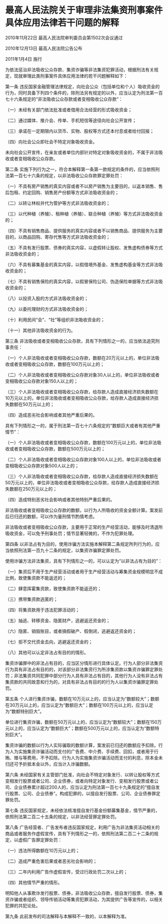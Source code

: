 # 最高人民法院关于审理非法集资刑事案件具体应用法律若干问题的解释

2010年11月22日 最高人民法院审判委员会第1502次会议通过

2010年12月13日 最高人民法院公告公布

2011年1月4日 施行

<!-- INFO END -->

为依法惩治非法吸收公众存款、集资诈骗等非法集资犯罪活动，根据刑法有关规定，现就审理此类刑事案件具体应用法律的若干问题解释如下：

第一条 违反国家金融管理法律规定，向社会公众（包括单位和个人）吸收资金的行为，同时具备下列四个条件的，除刑法另有规定的以外，应当认定为刑法第一百七十六条规定的“非法吸收公众存款或者变相吸收公众存款”：

（一）未经有关部门依法批准或者借用合法经营的形式吸收资金；

（二）通过媒体、推介会、传单、手机短信等途径向社会公开宣传；

（三）承诺在一定期限内以货币、实物、股权等方式还本付息或者给付回报；

（四）向社会公众即社会不特定对象吸收资金。

未向社会公开宣传，在亲友或者单位内部针对特定对象吸收资金的，不属于非法吸收或者变相吸收公众存款。

第二条 实施下列行为之一，符合本解释第一条第一款规定的条件的，应当依照刑法第一百七十六条的规定，以非法吸收公众存款罪定罪处罚：

（一）不具有房产销售的真实内容或者不以房产销售为主要目的，以返本销售、售后包租、约定回购、销售房产份额等方式非法吸收资金的；

（二）以转让林权并代为管护等方式非法吸收资金的；

（三）以代种植（养殖）、租种植（养殖）、联合种植（养殖）等方式非法吸收资金的；

（四）不具有销售商品、提供服务的真实内容或者不以销售商品、提供服务为主要目的，以商品回购、寄存代售等方式非法吸收资金的；

（五）不具有发行股票、债券的真实内容，以虚假转让股权、发售虚构债券等方式非法吸收资金的；

（六）不具有募集基金的真实内容，以假借境外基金、发售虚构基金等方式非法吸收资金的；

（七）不具有销售保险的真实内容，以假冒保险公司、伪造保险单据等方式非法吸收资金的；

（八）以投资入股的方式非法吸收资金的；

（九）以委托理财的方式非法吸收资金的；

（十）利用民间“会”、“社”等组织非法吸收资金的；

（十一）其他非法吸收资金的行为。

第三条 非法吸收或者变相吸收公众存款，具有下列情形之一的，应当依法追究刑事责任：

（一）个人非法吸收或者变相吸收公众存款，数额在20万元以上的，单位非法吸收或者变相吸收公众存款，数额在100万元以上的；

（二）个人非法吸收或者变相吸收公众存款对象30人以上的，单位非法吸收或者变相吸收公众存款对象150人以上的；

（三）个人非法吸收或者变相吸收公众存款，给存款人造成直接经济损失数额在10万元以上的，单位非法吸收或者变相吸收公众存款，给存款人造成直接经济损失数额在50万元以上的；

（四）造成恶劣社会影响或者其他严重后果的。

具有下列情形之一的，属于刑法第一百七十六条规定的“数额巨大或者有其他严重情节”：

（一）个人非法吸收或者变相吸收公众存款，数额在100万元以上的，单位非法吸收或者变相吸收公众存款，数额在500万元以上的；

（二）个人非法吸收或者变相吸收公众存款对象100人以上的，单位非法吸收或者变相吸收公众存款对象500人以上的；

（三）个人非法吸收或者变相吸收公众存款，给存款人造成直接经济损失数额在50万元以上的，单位非法吸收或者变相吸收公众存款，给存款人造成直接经济损失数额在250万元以上的；

（四）造成特别恶劣社会影响或者其他特别严重后果的。

非法吸收或者变相吸收公众存款的数额，以行为人所吸收的资金全额计算。案发前后已归还的数额，可以作为量刑情节酌情考虑。

非法吸收或者变相吸收公众存款，主要用于正常的生产经营活动，能够及时清退所吸收资金，可以免予刑事处罚；情节显著轻微的，不作为犯罪处理。

第四条 以非法占有为目的，使用诈骗方法实施本解释第二条规定所列行为的，应当依照刑法第一百九十二条的规定，以集资诈骗罪定罪处罚。

使用诈骗方法非法集资，具有下列情形之一的，可以认定为“以非法占有为目的”：

（一）集资后不用于生产经营活动或者用于生产经营活动与筹集资金规模明显不成比例，致使集资款不能返还的；

（二）肆意挥霍集资款，致使集资款不能返还的；

（三）携带集资款逃匿的；

（四）将集资款用于违法犯罪活动的；

（五）抽逃、转移资金、隐匿财产，逃避返还资金的；

（六）隐匿、销毁账目，或者搞假破产、假倒闭，逃避返还资金的；

（七）拒不交代资金去向，逃避返还资金的；

（八）其他可以认定非法占有目的的情形。

集资诈骗罪中的非法占有目的，应当区分情形进行具体认定。行为人部分非法集资行为具有非法占有目的的，对该部分非法集资行为所涉集资款以集资诈骗罪定罪处罚；非法集资共同犯罪中部分行为人具有非法占有目的，其他行为人没有非法占有集资款的共同故意和行为的，对具有非法占有目的的行为人以集资诈骗罪定罪处罚。

第五条 个人进行集资诈骗，数额在10万元以上的，应当认定为“数额较大”；数额在30万元以上的，应当认定为“数额巨大”；数额在100万元以上的，应当认定为“数额特别巨大”。

单位进行集资诈骗，数额在50万元以上的，应当认定为“数额较大”；数额在150万元以上的，应当认定为“数额巨大”；数额在500万元以上的，应当认定为“数额特别巨大”。

集资诈骗的数额以行为人实际骗取的数额计算，案发前已归还的数额应予扣除。行为人为实施集资诈骗活动而支付的广告费、中介费、手续费、回扣，或者用于行贿、赠与等费用，不予扣除。行为人为实施集资诈骗活动而支付的利息，除本金未归还可予折抵本金以外，应当计入诈骗数额。

第六条 未经国家有关主管部门批准，向社会不特定对象发行、以转让股权等方式变相发行股票或者公司、企业债券，或者向特定对象发行、变相发行股票或者公司、企业债券累计超过200人的，应当认定为刑法第一百七十九条规定的“擅自发行股票、公司、企业债券”。构成犯罪的，以擅自发行股票、公司、企业债券罪定罪处罚。

第七条 违反国家规定，未经依法核准擅自发行基金份额募集基金，情节严重的，依照刑法第二百二十五条的规定，以非法经营罪定罪处罚。

第八条 广告经营者、广告发布者违反国家规定，利用广告为非法集资活动相关的商品或者服务作虚假宣传，具有下列情形之一的，依照刑法第二百二十二条的规定，以虚假广告罪定罪处罚：

（一）违法所得数额在10万元以上的；

（二）造成严重危害后果或者恶劣社会影响的；

（三）二年内利用广告作虚假宣传，受过行政处罚二次以上的；

（四）其他情节严重的情形。

明知他人从事欺诈发行股票、债券，非法吸收公众存款，擅自发行股票、债券，集资诈骗或者组织、领导传销活动等集资犯罪活动，为其提供广告等宣传的，以相关犯罪的共犯论处。

第九条 此前发布的司法解释与本解释不一致的，以本解释为准。